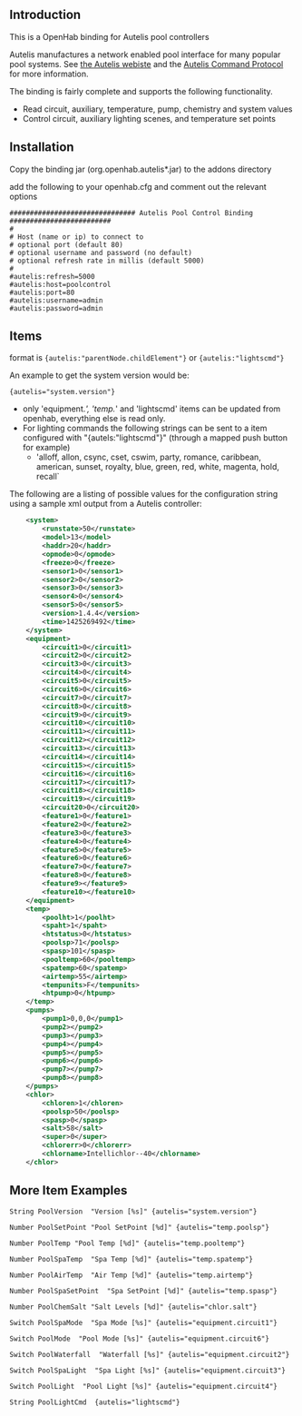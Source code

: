 ## Introduction

This is a OpenHab binding for Autelis pool controllers

Autelis manufactures a network enabled pool interface for many popular pool systems.  See [the Autelis webiste](http://www.autelis.com) and the  [Autelis Command Protocol](http://www.autelis.com/wiki/index.php?title=Pool_Control_(PI)_HTTP_Command_Reference) for more information.

The binding is fairly complete and supports the following functionality.

* Read circuit, auxiliary, temperature, pump, chemistry and system values  
* Control circuit, auxiliary lighting scenes, and temperature set points

## Installation 

Copy the binding jar (org.openhab.autelis*.jar) to the addons directory

add the following to your openhab.cfg and comment out the relevant options
```
############################### Autelis Pool Control Binding #########################
#
# Host (name or ip) to connect to
# optional port (default 80)
# optional username and password (no default)
# optional refresh rate in millis (default 5000)
#
#autelis:refresh=5000
#autelis:host=poolcontrol
#autelis:port=80
#autelis:username=admin
#autelis:password=admin
```

## Items

format is 
`{autelis:"parentNode.childElement"}`
or
`{autelis:"lightscmd"}`

An example to get the system version would be:

`{autelis="system.version"}`

* only 'equipment.*', 'temp.*' and 'lightscmd' items can be updated from openhab, everything else is read only.
* For lighting commands the following strings can be sent to a item configured with "{autels:"lightscmd"}" (through a mapped push button for example) 
  * 'alloff, allon, csync, cset, cswim, party, romance, caribbean, american, sunset, royalty, blue, green, red, white, magenta, hold, recall`

The following are a listing of possible values for the configuration string using a sample xml output from a Autelis controller:

```xml
    <system>
		<runstate>50</runstate>
		<model>13</model>
		<haddr>20</haddr>
		<opmode>0</opmode>
		<freeze>0</freeze>
		<sensor1>0</sensor1>
		<sensor2>0</sensor2>
		<sensor3>0</sensor3>
		<sensor4>0</sensor4>
		<sensor5>0</sensor5>
		<version>1.4.4</version>
		<time>1425269492</time>
	</system>
	<equipment>
		<circuit1>0</circuit1>
		<circuit2>0</circuit2>
		<circuit3>0</circuit3>
		<circuit4>0</circuit4>
		<circuit5>0</circuit5>
		<circuit6>0</circuit6>
		<circuit7>0</circuit7>
		<circuit8>0</circuit8>
		<circuit9>0</circuit9>
		<circuit10></circuit10>
		<circuit11></circuit11>
		<circuit12></circuit12>
		<circuit13></circuit13>
		<circuit14></circuit14>
		<circuit15></circuit15>
		<circuit16></circuit16>
		<circuit17></circuit17>
		<circuit18></circuit18>
		<circuit19></circuit19>
		<circuit20>0</circuit20>
		<feature1>0</feature1>
		<feature2>0</feature2>
		<feature3>0</feature3>
		<feature4>0</feature4>
		<feature5>0</feature5>
		<feature6>0</feature6>
		<feature7>0</feature7>
		<feature8>0</feature8>
		<feature9></feature9>
		<feature10></feature10>
	</equipment>
	<temp>
		<poolht>1</poolht>
		<spaht>1</spaht>
		<htstatus>0</htstatus>
		<poolsp>71</poolsp>
		<spasp>101</spasp>
		<pooltemp>60</pooltemp>
		<spatemp>60</spatemp>
		<airtemp>55</airtemp>
		<tempunits>F</tempunits>
		<htpump>0</htpump>
	</temp>
	<pumps>
		<pump1>0,0,0</pump1>
		<pump2></pump2>
		<pump3></pump3>
		<pump4></pump4>
		<pump5></pump5>
		<pump6></pump6>
		<pump7></pump7>
		<pump8></pump8>
	</pumps>
	<chlor>
		<chloren>1</chloren>
		<poolsp>50</poolsp>
		<spasp>0</spasp>
		<salt>58</salt>
		<super>0</super>
		<chlorerr>0</chlorerr>
		<chlorname>Intellichlor--40</chlorname>
	</chlor>
```

## More Item Examples

```
String PoolVersion	"Version [%s]" {autelis="system.version"}

Number PoolSetPoint	"Pool SetPoint [%d]" {autelis="temp.poolsp"}

Number PoolTemp	"Pool Temp [%d]" {autelis="temp.pooltemp"}

Number PoolSpaTemp	"Spa Temp [%d]" {autelis="temp.spatemp"}

Number PoolAirTemp	"Air Temp [%d]" {autelis="temp.airtemp"}

Number PoolSpaSetPoint	"Spa SetPoint [%d]" {autelis="temp.spasp"}

Number PoolChemSalt	"Salt Levels [%d]" {autelis="chlor.salt"}

Switch PoolSpaMode  "Spa Mode [%s]" {autelis="equipment.circuit1"}

Switch PoolMode  "Pool Mode [%s]" {autelis="equipment.circuit6"}

Switch PoolWaterfall  "Waterfall [%s]" {autelis="equipment.circuit2"}

Switch PoolSpaLight  "Spa Light [%s]" {autelis="equipment.circuit3"}

Switch PoolLight  "Pool Light [%s]" {autelis="equipment.circuit4"}

String PoolLightCmd	 {autelis="lightscmd"}
```
